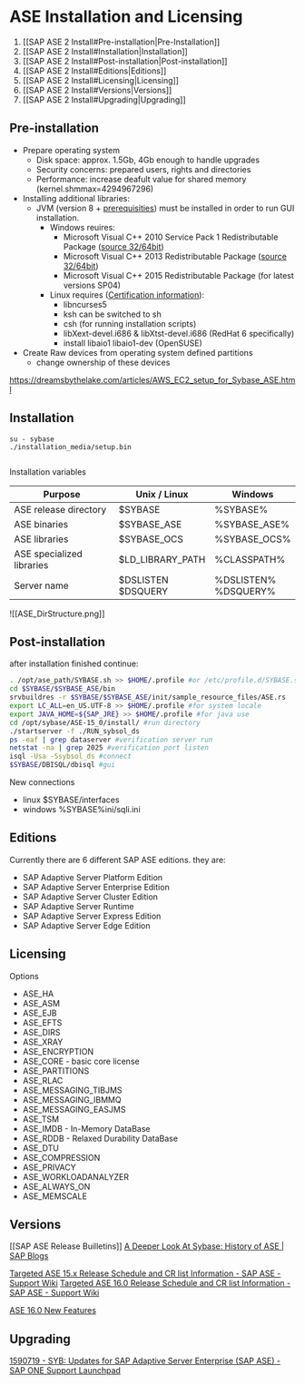 # ASE Installation and Licensing

1. [[SAP ASE 2 Install#Pre-installation|Pre-Installation]]
2. [[SAP ASE 2 Install#Installation|Installation]]
3. [[SAP ASE 2 Install#Post-installation|Post-installation]]
4. [[SAP ASE 2 Install#Editions|Editions]]
5. [[SAP ASE 2 Install#Licensing|Licensing]]
6. [[SAP ASE 2 Install#Versions|Versions]]
7. [[SAP ASE 2 Install#Upgrading|Upgrading]]

## Pre-installation

- Prepare operating system
	- Disk space: approx. 1.5Gb, 4Gb enough to handle upgrades
	- Security concerns: prepared users, rights and directories
	- Performance: increase deafult value for shared memory (kernel.shmmax=4294967296)
- Installing additional libraries:
	- JVM (version 8 + [prerequisities](https://launchpad.support.sap.com/#/notes/1367498)) must be installed in order to run GUI installation.
		- Windows reuires:
			- Microsoft Visual C++ 2010 Service Pack 1 Redistributable Package ([source 32/64bit](https://www.microsoft.com/en-us/download/details.aspx?id=26999))
			- Microsoft Visual C++ 2013 Redistributable Package ([source 32/64bit](https://www.microsoft.com/en-us/download/details.aspx?id=40784))
			- Microsoft Visual C++ 2015 Redistributable Package (for latest versions SP04)
		- Linux requires ([Certification information](https://launchpad.support.sap.com/#/notes/1941500)):
			- libncurses5
			- ksh can be switched to sh
			- csh (for running installation scripts)
			- libXext-devel.i686 & libXtst-devel.i686 (RedHat 6 specifically)
			- install libaio1 libaio1-dev (OpenSUSE) 
- Create Raw devices from operating system defined partitions
	- change ownership of these devices

https://dreamsbythelake.com/articles/AWS_EC2_setup_for_Sybase_ASE.html


## Installation

```
su - sybase
./installation_media/setup.bin


```

Installation variables

| Purpose | Unix / Linux | Windows |
| --- | --- | --- |
| ASE release directory | $SYBASE | %SYBASE% |
| ASE binaries | $SYBASE_ASE | %SYBASE_ASE% |
| ASE libraries | $SYBASE_OCS | %SYBASE_OCS% |
| ASE specialized libraries | $LD_LIBRARY_PATH | %CLASSPATH% |
| Server name | $DSLISTEN <br/> $DSQUERY | %DSLISTEN% <br/> %DSQUERY% |

![[ASE_DirStructure.png]]



## Post-installation

after installation finished continue:

```sh
. /opt/ase_path/SYBASE.sh >> $HOME/.profile #or /etc/profile.d/SYBASE.sh
cd $SYBASE/$SYBASE_ASE/bin  
srvbuildres -r $SYBASE/$SYBASE_ASE/init/sample_resource_files/ASE.rs
export LC_ALL=en_US.UTF-8 >> $HOME/.profile #for system locale  
export JAVA_HOME=${SAP_JRE} >> $HOME/.profile #for java use
cd /opt/sybase/ASE-15_0/install/ #run directory  
./startserver -f ./RUN_sybsol_ds  
ps -eaf | grep dataserver #verification server run  
netstat -na | grep 2025 #verification port listen  
isql -Usa -Ssybsol_ds #connect   
$SYBASE/DBISQL/dbisql #gui
```


New connections

- linux $SYBASE/interfaces
- windows %SYBASE%ini/sqli.ini

## Editions
Currently there are 6 different SAP ASE editions. they are:

- SAP Adaptive Server Platform Edition
- SAP Adaptive Server Enterprise Edition
- SAP Adaptive Server Cluster Edition
- SAP Adaptive Server Runtime
- SAP Adaptive Server Express Edition
- SAP Adaptive Server Edge Edition

## Licensing

Options

- ASE_HA
- ASE_ASM
- ASE_EJB
- ASE_EFTS
- ASE_DIRS
- ASE_XRAY
- ASE_ENCRYPTION
- ASE_CORE - basic core license
- ASE_PARTITIONS
- ASE_RLAC
- ASE_MESSAGING_TIBJMS
- ASE_MESSAGING_IBMMQ
- ASE_MESSAGING_EASJMS
- ASE_TSM
- ASE_IMDB - In-Memory DataBase
- ASE_RDDB - Relaxed Durability DataBase
- ASE_DTU
- ASE_COMPRESSION
- ASE_PRIVACY
- ASE_WORKLOADANALYZER
- ASE_ALWAYS_ON
- ASE_MEMSCALE


## Versions
[[SAP ASE Release Builletins]]
[A Deeper Look At Sybase: History of ASE | SAP Blogs](https://blogs.sap.com/2011/04/15/a-deeper-look-at-sybase-history-of-ase/)

[Targeted ASE 15.x Release Schedule and CR list Information - SAP ASE - Support Wiki](https://wiki.scn.sap.com/wiki/display/SYBASE/Targeted+ASE+15.x+Release+Schedule+and+CR+list+Information)
[Targeted ASE 16.0 Release Schedule and CR list Information - SAP ASE - Support Wiki](https://wiki.scn.sap.com/wiki/display/SYBASE/Targeted+ASE+16.0+Release+Schedule+and+CR+list+Information)

[ASE 16.0 New Features](http://smooth1.co.uk/ase/ase16.html)

## Upgrading

[1590719 - SYB: Updates for SAP Adaptive Server Enterprise (SAP ASE) - SAP ONE Support Launchpad](https://launchpad.support.sap.com/#/notes/0001590719)
